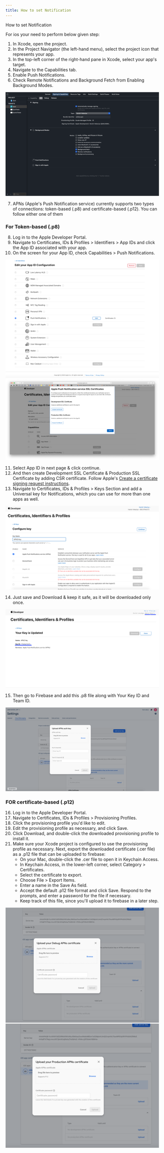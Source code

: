 ```yaml
---
title: How to set Notification
---
```


How to set Notification

For ios your need to perform below given step:

1. In Xcode, open the project.
2. In the Project Navigator (the left-hand menu), select the project icon that represents your app.
3. In the top-left corner of the right-hand pane in Xcode, select your app's target.
4. Navigate to the Capabilities tab.
5. Enable Push Notifications.
6. Check Remote Notifications and Background Fetch from Enabling Background Modes.

![eShop](/img/flutter/1.png)

7. APNs (Apple's Push Notification service) currently supports two types of connections: token-based (.p8) and certificate-based (.p12). You can follow either one of them

### For Token-based (.p8)

8. Log in to the Apple Developer Portal.
9. Navigate to Certificates, IDs & Profiles > Identifiers > App IDs and click the App ID associated with your app.
10. On the screen for your App ID, check Capabilities > Push Notifications.

![eShop](/img/flutter/2.png)
![eShop](/img/flutter/3.png)

11. Select App ID in next page & click continue.
12. And then create Development SSL Certificate & Production SSL Certificate by adding CSR certificate. Follow Apple's [Create a certificate signing request instructions](https://help.apple.com/developer-account/).
13. Navigate to Certificates, IDs & Profiles > Keys Section and add a Universal key for Notifications, which you can use for more than one apps as well.

![eShop](/img/flutter/4.png)

14. Just save and Download & keep it safe, as it will be downloaded only once.

![eShop](/img/flutter/5.png)

15. Then go to Firebase and add this .p8 file along with Your Key ID and Team ID.

![eShop](/img/flutter/6.png)

### FOR certificate-based (.p12)

16. Log in to the Apple Developer Portal.
17. Navigate to Certificates, IDs & Profiles > Provisioning Profiles.
18. Click the provisioning profile you'd like to edit.
19. Edit the provisioning profile as necessary, and click Save.
20. Click Download, and double-click the downloaded provisioning profile to install it.
21. Make sure your Xcode project is configured to use the provisioning profile as necessary. Next, export the downloaded certificate (.cer file) as a .p12 file that can be uploaded to firebase:
    - On your Mac, double-click the .cer file to open it in Keychain Access.
    - In Keychain Access, in the lower-left corner, select Category > Certificates.
    - Select the certificate to export.
    - Choose File > Export Items.
    - Enter a name in the Save As field.
    - Accept the default .p12 file format and click Save. Respond to the prompts, and enter a password for the file if necessary.
    - Keep track of this file, since you'll upload it to firebase in a later step.

![eShop](/img/flutter/7.png)
![eShop](/img/flutter/8.png) 
